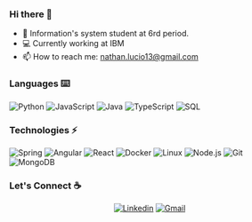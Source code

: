 ### Hi there 👋 

- :open_book: Information's system student at 6rd period.
- :computer: Currently working at IBM
- 📫 How to reach me: nathan.lucio13@gmail.com

### Languages :keyboard:
![Python](https://img.shields.io/badge/-Python-000?&logo=Python)
![JavaScript](https://img.shields.io/badge/-JavaScript-000?&logo=JavaScript)
![Java](https://img.shields.io/badge/-Java-000?&logo=Java&logoColor=007396)
![TypeScript](https://img.shields.io/badge/-TypeScript-000?&logo=TypeScript)
![SQL](https://img.shields.io/badge/-SQL-000?&logo=MySQL)

### Technologies 	:zap:
![Spring](https://img.shields.io/badge/-Spring-000?&logo=Spring)
![Angular](https://img.shields.io/badge/-Angular-000?&logo=Angular&logoColor=dd0031)
![React](https://img.shields.io/badge/-React-000?&logo=React)
![Docker](https://img.shields.io/badge/-Docker-000?&logo=Docker)
![Linux](https://img.shields.io/badge/-Linux-000?&logo=Linux)
![Node.js](https://img.shields.io/badge/-Node.js-000?&logo=node.js)
![Git](https://img.shields.io/badge/-git-000?&logo=git)
![MongoDB](https://img.shields.io/badge/-MongoDB-000?&logo=mongodb)

### Let's Connect :coffee:
<p align="center">
	<a href="https://www.linkedin.com/in/nathan-rocha-446b5b185/"><img src="https://img.shields.io/badge/-LinkedIn-000?&logo=LinkedIn&logoColor=0274b3" alt="Linkedin"/></a>
	<a href="mailto:nathan.lucio13@gmail.co"><img src="https://img.shields.io/badge/-Gmail-000?&logo=gmail" alt="Gmail"/></a>
</p>
